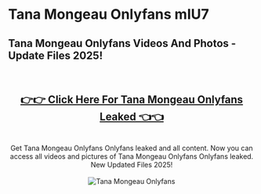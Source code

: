 # Tana Mongeau Onlyfans mIU7

<h2>Tana Mongeau Onlyfans Videos And Photos - Update Files 2025!</h2>
<br>
<div align="center">
<h2><a href="https://213.232.235.80/live/video.php?q=tana-mongeau-onlyfans" rel="nofollow">👉👉 Click Here For Tana Mongeau Onlyfans Leaked 👈👈</a></h2>

<br>
Get Tana Mongeau Onlyfans Onlyfans leaked and all content. Now you can access all videos and pictures of Tana Mongeau Onlyfans Onlyfans leaked. New Updated Files 2025!
<br>
<br>
<a href="https://213.232.235.80/live/video.php?q=tana-mongeau-onlyfans" rel="nofollow" data-target="animated-image.originalLink"><img src="https://i.imgur.com/dJHk4Zq.gif" alt="Tana Mongeau Onlyfans" style="max-width: 100%; display: inline-block;" data-target="animated-image.originalImage"></a>
</div>
<br>